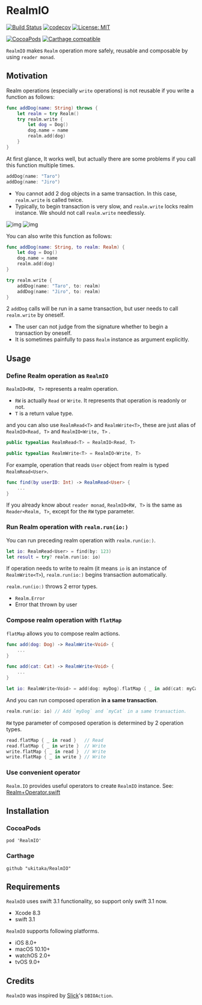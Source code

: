 # RealmIO

[![Build Status](https://travis-ci.org/ukitaka/RealmIO.svg?branch=master)](https://travis-ci.org/ukitaka/RealmIO)
[![codecov](https://codecov.io/gh/ukitaka/RealmIO/branch/master/graph/badge.svg)](https://codecov.io/gh/ukitaka/RealmIO)
[![License: MIT](https://img.shields.io/badge/License-MIT-yellow.svg)](https://opensource.org/licenses/MIT)

[![CocoaPods](https://img.shields.io/cocoapods/v/RealmIO.svg)]()
[![Carthage compatible](https://img.shields.io/badge/Carthage-compatible-4BC51D.svg?style=flat)](https://github.com/Carthage/Carthage)

`RealmIO` makes `Realm` operation more safely, reusable and composable by using `reader monad`.

## Motivation

Realm operations (especially `write` operations) is not reusable if you write a function as follows:

```swift
func addDog(name: String) throws {
    let realm = try Realm()
    try realm.write {
        let dog = Dog()
        dog.name = name
        realm.add(dog)
    }
}
``` 

At first glance, It works well, but actually there are some problems if you call this function multiple times.

```swift
addDog(name: "Taro")
addDog(name: "Jiro")
```

+ You cannot add 2 dog objects in a same transaction. In this case, `realm.write` is called twice.
+ Typically, to begin transaction is very slow, and `realm.write` locks realm instance.  We should not call `realm.write` needlessly.

![img](https://camo.githubusercontent.com/80325b8b7b367979e13528536fa036d5ef1c0d4f/68747470733a2f2f696d672e6573612e696f2f75706c6f6164732f70726f64756374696f6e2f6174746163686d656e74732f323234352f323031372f30352f32362f323838342f39343761326530392d343738662d343161622d616330302d3864663162393331383635612e706e67) ![img](https://camo.githubusercontent.com/3d48d89d7b463f885bb3ae39bfacf85c1851e174/68747470733a2f2f696d672e6573612e696f2f75706c6f6164732f70726f64756374696f6e2f6174746163686d656e74732f323234352f323031372f30352f32362f323838342f35663730353930362d393833622d343364312d396662622d3165303333616338336138392e706e67)

You can also write this function as follows:

```swift
func addDog(name: String, to realm: Realm) {
    let dog = Dog()
    dog.name = name
    realm.add(dog)
}
``` 

```swift
try realm.write {
    addDog(name: "Taro", to: realm)
    addDog(name: "Jiro", to: realm)
}
```

2 `addDog` calls will be run in a same transaction, but user needs to call `realm.write` by oneself. 
+ The user can not judge from the signature whether to begin a transaction by oneself.
+ It is sometimes painfully to pass `Realm` instance as argument explicitly.

## Usage

### Define Realm operation as `RealmIO`

`RealmIO<RW, T>` represents a realm operation.

+ `RW` is actually `Read` or `Write`. It represents that operation is readonly or not.
+ `T` is a return value type.

and you can also use `RealmRead<T>` and `RealmWrite<T>`, these are just alias of `RealmIO<Read, T>` and `RealmIO<Write, T>` .

```swift
public typealias RealmRead<T> = RealmIO<Read, T>

public typealias RealmWrite<T> = RealmIO<Write, T>
```

For example, operation that reads `User` object from realm is typed `RealmRead<User>`.

```swift
func find(by userID: Int) -> RealmRead<User> {
    ...
}
```

If you already know about `reader monad`, `RealmIO<RW, T>` is the same as `Reader<Realm, T>`, except for the `RW` type parameter.

### Run Realm operation with `realm.run(io:)`

You can run preceding realm operation with `realm.run(io:)`.

```swift
let io: RealmRead<User> = find(by: 123)
let result = try? realm.run(io: io)
```

If operation needs to write to realm (it means `io` is an instance of `RealmWrite<T>`),
`realm.run(io:)` begins transaction automatically.

`realm.run(io:)` throws 2 error types.

+ `Realm.Error`
+ Error that thrown by user

### Compose realm operation with `flatMap`

`flatMap` allows you to compose realm actions.

```swift
func add(dog: Dog) -> RealmWrite<Void> {
    ...
}

func add(cat: Cat) -> RealmWrite<Void> {
    ...
}

let io: RealmWrite<Void> = add(dog: myDog).flatMap { _ in add(cat: myCat) }
```

And you can run composed operation **in a same transaction**.

```swift
realm.run(io: io) // Add `myDog` and `myCat` in a same transaction.
```

`RW` type parameter of composed operation is determined by 2 operation types.
```swift
read.flatMap { _ in read }   // Read
read.flatMap { _ in write }  // Write
write.flatMap { _ in read }  // Write
write.flatMap { _ in write } // Write
```

### Use convenient operator

`Realm.IO` provides useful operators to create `RealmIO` instance.
See:  [Realm+Operator.swift](https://github.com/ukitaka/RealmIO/blob/master/Sources/Realm%2BOperator.swift)

## Installation

### CocoaPods

```
pod 'RealmIO'
```

### Carthage

```
github "ukitaka/RealmIO"
```

## Requirements

`RealmIO` uses swift 3.1 functionality, so support only swift 3.1 now.

+ Xcode 8.3
+ swift 3.1

`RealmIO` supports following platforms.

+ iOS 8.0+
+ macOS 10.10+
+ watchOS 2.0+
+ tvOS 9.0+

## Credits

`RealmIO` was inspired by [Slick](http://slick.lightbend.com/)'s `DBIOAction`.

